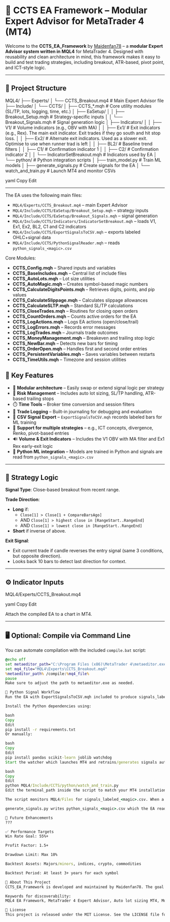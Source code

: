 # 🧠 CCTS EA Framework – Modular Expert Advisor for MetaTrader 4 (MT4)

Welcome to the **CCTS_EA_Framework** by [Maidenfan78](https://github.com/Maidenfan78) – a **modular Expert Advisor system written in MQL4** for MetaTrader 4. Designed with reusability and clean architecture in mind, this framework makes it easy to build and test trading strategies, including breakout, ATR-based, pivot point, and ICT-style logic.

---

## 📁 Project Structure

MQL4/
├── Experts/
│ └── CCTS_Breakout.mq4 # Main Expert Advisor file
├── Include/
│ └── CCTS/
│ ├── CCTS_*.mqh # Core utility modules (SL/TP, lots, logging, time, etc.)
│ ├── EaSetup/
│ │ ├── Breakout_Setup.mqh # Strategy-specific inputs
│ │ └── Breakout_Signals.mqh # Signal generation logic
│ ├── Indicators/
│ │ ├── V1/ # Volume indicators (e.g., OBV with MA)
│ │ ├── Ex1/ # Exit indicators (e.g., Rex). The main exit indicator. Exit trades if they go south and hit stop loss.
│ │ ├── Ex2/ # Alternate exit indicators. Used as a slower exit. Optimise to use when runner trad is left
│ │ ├── BL2/ # Baseline trend filters
│ │ ├── C1/ # Confirmation indicator 1
│ │ ├── C2/ # Confirmation indicator 2
│ │ └── IndicatorSetBreakout.mqh # Indicators used by EA
│ └── python/ # Python integration scripts
│ ├── train_model.py # Train ML models
│ ├── generate_signals.py # Create signals for the EA
│ └── watch_and_train.py # Launch MT4 and monitor CSVs

yaml
Copy
Edit

---

The EA uses the following main files:

- `MQL4/Experts/CCTS_Breakout.mq4` – main Expert Advisor
- `MQL4/Include/CCTS/EaSetup/Breakout_Setup.mqh` – strategy inputs
- `MQL4/Include/CCTS/EaSetup/Breakout_Signals.mqh` – signal generation
- `MQL4/Include/CCTS/Indicators/IndicatorSetBreakout.mqh` – loads V1, Ex1, Ex2, BL2, C1 and C2 indicators
- `MQL4/Include/CCTS/ExportSignalsToCSV.mqh` – exports labeled OHLC+signal data
- `MQL4/Include/CCTS/PythonSignalReader.mqh` – reads `python_signals_<magic>.csv`

Core Modules:

- **CCTS_Config.mqh** – Shared inputs and variables
- **CCTS_BaseIncludes.mqh** – Central list of include files
- **CCTS_AutoLots.mqh** – Lot size utilities
- **CCTS_AutoMagic.mqh** – Creates symbol-based magic numbers
- **CCTS_CalculateDigitsPoints.mqh** – Retrieves digits, points, and pip values
- **CCTS_CalculateSlippage.mqh** – Calculates slippage allowances
- **CCTS_CalculateSLTP.mqh** – Standard SL/TP calculations
- **CCTS_CloseTrades.mqh** – Routines for closing open orders
- **CCTS_CountOrders.mqh** – Counts active orders for the EA
- **CCTS_LogActions.mqh** – Logs EA actions (open/close/trail)
- **CCTS_LogErrors.mqh** – Records error messages
- **CCTS_LogTrades.mqh** – Journals trade outcomes
- **CCTS_MoneyManagement.mqh** – Breakeven and trailing stop logic
- **CCTS_NewBar.mqh** – Detects new bars for timing
- **CCTS_OrderOpen.mqh** – Handles first and second order entries
- **CCTS_PersistentVariables.mqh** – Saves variables between restarts
- **CCTS_TimeUtils.mqh** – Timezone and session utilities

## 🔧 Key Features

* 🔁 **Modular architecture** – Easily swap or extend signal logic per strategy  
* 📏 **Risk Management** – Includes auto lot sizing, SL/TP handling, ATR-based trailing stops  
* ⏱️ **Time Tools** – Broker time conversion and session filters  
* 📒 **Trade Logging** – Built-in journaling for debugging and evaluation  
* 💾 **CSV Signal Export** – `ExportSignalsToCSV.mqh` records labeled bars for ML training  
* 🧩 **Support for multiple strategies** – e.g., ICT concepts, divergence, Renko, pivot-based entries  
* 🔊 **Volume & Exit Indicators** – Includes the V1 OBV with MA filter and Ex1 Rex early-exit logic  
* 🤖 **Python ML integration** – Models are trained in Python and signals are read from `python_signals_<magic>.csv`

---

## 🧠 Strategy Logic

**Signal Type**: Close-based breakout from recent range.

**Trade Direction**:
- **Long** if:
  - `Close[1] > Close[1 + CompareBarsAgo]`
  - AND `Close[1] > highest close in [RangeStart..RangeEnd]`
  - AND `Close[1] > lowest close in [RangeStart..RangeEnd]`
- **Short** if inverse of above.

**Exit Signal**:
- Exit current trade if candle reverses the entry signal (same 3 conditions, but opposite direction).
- Looks back 10 bars to detect last direction for context.

---

## ⚙️ Indicator Inputs

MQL4/Experts/CCTS_Breakout.mq4

yaml
Copy
Edit

Attach the compiled EA to a chart in MT4.

---

## 🖥️ Optional: Compile via Command Line

You can automate compilation with the included `compile.bat` script:

```bat
@echo off
set metaeditor_path="C:\Program Files (x86)\MetaTrader 4\metaeditor.exe"
set mq4_file="MQL4\Experts\CCTS_Breakout.mq4"
%metaeditor_path% /compile:%mq4_file%
pause
Make sure to adjust the path to metaeditor.exe as needed.

🐍 Python Signal Workflow
Run the EA with ExportSignalsToCSV.mqh included to produce signals_labeled_<magic>.csv in MQL4/Files.

Install the Python dependencies using:

bash
Copy
Edit
pip install -r requirements.txt
Or manually:

bash
Copy
Edit
pip install pandas scikit-learn joblib watchdog
Start the watcher which launches MT4 and retrains/generates signals automatically:

bash
Copy
Edit
python MQL4/Include/CCTS/python/watch_and_train.py
Edit the terminal_path inside the script to match your MT4 installation.

The script monitors MQL4/Files for signals_labeled_<magic>.csv. When a new file is detected it runs train_model.py and generate_signals.py.

generate_signals.py writes python_signals_<magic>.csv which the EA reads each tick.

🔄 Future Enhancements
???

✅ Performance Targets
Win Rate Goal: 55%+

Profit Factor: 1.5+

Drawdown Limit: Max 10%

Backtest Assets: Majors/minors, indices, crypto, commodities

Backtest Period: At least 3+ years for each symbol

📌 About This Project
CCTS_EA_Framework is developed and maintained by Maidenfan78. The goal is to provide a clean, reusable structure for developing high-performance EAs on MetaTrader 4 using MQL4.

Keywords for discoverability:
MQL4 EA Framework, MetaTrader 4 Expert Advisor, Auto lot sizing MT4, Modular EA design, Money management MQL4, ATR trailing stop EA, ICT trading strategy EA, GitHub forex bot

📎 License
This project is released under the MIT License. See the LICENSE file for the full text.